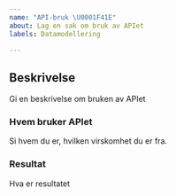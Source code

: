 ```yaml
---
name: "API-bruk \U0001F41E"
about: Lag en sak om bruk av APIet
labels: Datamodellering

---
```


## Beskrivelse
Gi en beskrivelse om bruken av APIet

### Hvem bruker APIet
Si hvem du er, hvilken virskomhet du er fra. 

### Resultat
Hva er resultatet
